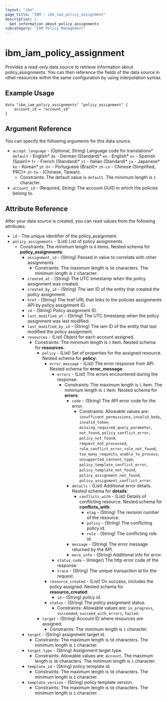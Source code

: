 ```yaml
---
layout: "ibm"
page_title: "IBM : ibm_iam_policy_assignment"
description: |-
  Get information about policy_assignments
subcategory: "IAM Policy Management"
---
```


# ibm_iam_policy_assignment

Provides a read-only data source to retrieve information about policy_assignments. You can then reference the fields of the data source in other resources within the same configuration by using interpolation syntax.

## Example Usage

```hcl
data "ibm_iam_policy_assignments" "policy_assignment" {
	account_id = "account_id"
}
```

## Argument Reference

You can specify the following arguments for this data source.

* `accept_language` - (Optional, String) Language code for translations* `default` - English* `de` -  German (Standard)* `en` - English* `es` - Spanish (Spain)* `fr` - French (Standard)* `it` - Italian (Standard)* `ja` - Japanese* `ko` - Korean* `pt-br` - Portuguese (Brazil)* `zh-cn` - Chinese (Simplified, PRC)* `zh-tw` - (Chinese, Taiwan).
  * Constraints: The default value is `default`. The minimum length is `1` character.
* `account_id` - (Required, String) The account GUID in which the policies belong to.


## Attribute Reference

After your data source is created, you can read values from the following attributes.

* `id` - The unique identifier of the policy_assignment.
* `policy_assignments` - (List) List of policy assignments.
  * Constraints: The minimum length is `0` items.
Nested schema for **policy_assignments**:
	* `assignment_id` - (String) Passed in value to correlate with other assignments.
	  * Constraints: The maximum length is `50` characters. The minimum length is `1` character.
	* `created_at` - (String) The UTC timestamp when the policy assignment was created.
	* `created_by_id` - (String) The iam ID of the entity that created the policy assignment.
	* `href` - (String) The href URL that links to the policies assignments API by policy assignment ID.
	* `id` - (String) Policy assignment ID.
	* `last_modified_at` - (String) The UTC timestamp when the policy assignment was last modified.
	* `last_modified_by_id` - (String) The iam ID of the entity that last modified the policy assignment.
	* `resources` - (List) Object for each account assigned.
	  * Constraints: The minimum length is `1` item.
	Nested schema for **resources**:
		* `policy` - (List) Set of properties for the assigned resource.
		Nested schema for **policy**:
			* `error_message` - (List) The error response from API.
			Nested schema for **error_message**:
				* `errors` - (List) The errors encountered during the response.
				  * Constraints: The maximum length is `1` item. The minimum length is `1` item.
				Nested schema for **errors**:
					* `code` - (String) The API error code for the error.
					  * Constraints: Allowable values are: `insufficent_permissions`, `invalid_body`, `invalid_token`, `missing_required_query_parameter`, `not_found`, `policy_conflict_error`, `policy_not_found`, `request_not_processed`, `role_conflict_error`, `role_not_found`, `too_many_requests`, `unable_to_process`, `unsupported_content_type`, `policy_template_conflict_error`, `policy_template_not_found`, `policy_assignment_not_found`, `policy_assignment_conflict_error`.
					* `details` - (List) Additional error details.
					Nested schema for **details**:
						* `conflicts_with` - (List) Details of conflicting resource.
						Nested schema for **conflicts_with**:
							* `etag` - (String) The revision number of the resource.
							* `policy` - (String) The conflicting policy id.
							* `role` - (String) The conflicting role id.
					* `message` - (String) The error message returned by the API.
					* `more_info` - (String) Additional info for error.
				* `status_code` - (Integer) The http error code of the response.
				* `trace` - (String) The unique transaction id for the request.
			* `resource_created` - (List) On success, includes the  policy assigned.
			Nested schema for **resource_created**:
				* `id` - (String) policy id.
			* `status` - (String) The policy assignment status.
			  * Constraints: Allowable values are: `in_progress`, `succeeded`, `succeed_with_errors`, `failed`.
		* `target` - (String) Account ID where resources are assigned.
		  * Constraints: The minimum length is `1` character.
	* `target` - (String) assignment target id.
	  * Constraints: The maximum length is `50` characters. The minimum length is `1` character.
	* `target_type` - (String) Assignment target type.
	  * Constraints: Allowable values are: `Account`. The maximum length is `30` characters. The minimum length is `1` character.
	* `template_id` - (String) policy template id.
	  * Constraints: The maximum length is `50` characters. The minimum length is `1` character.
	* `template_version` - (String) policy template version.
	  * Constraints: The maximum length is `50` characters. The minimum length is `1` character.